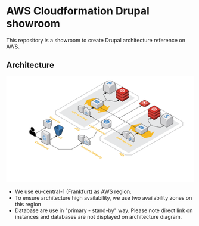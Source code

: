 # AWS Cloudformation Drupal showroom

This repository is a showroom to create Drupal architecture reference on AWS.

## Architecture

![Architecture](docs/architecture/architecture.png)

* We use eu-central-1 (Frankfurt) as AWS region.
* To ensure architecture high availability, we use two availability zones on this region
* Database are use in "primary - stand-by" way. Please note direct link on instances and databases are not displayed on architecture diagram.
